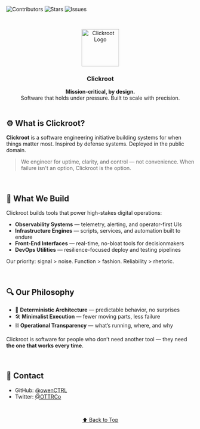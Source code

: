 <a name="readme-top"></a>

<!-- SHIELDS -->

![Contributors][contributors-shield]
![Stars][stars-shield]
![Issues][issues-shield]

<br />
<p align="center">
  <img src="public/clickroot.png" alt="Clickroot Logo" width="100" />
</p>
<h3 align="center">Clickroot</h3>
<p align="center">
  <strong>Mission-critical, by design.</strong><br />
  Software that holds under pressure. Built to scale with precision.
  <br /><br />
</p>

## ⚙️ What is Clickroot?

**Clickroot** is a software engineering initiative building systems for when things matter most.
Inspired by defense systems. Deployed in the public domain.

> We engineer for uptime, clarity, and control — not convenience.
> When failure isn't an option, Clickroot is the option.

<br />

## 🧩 What We Build

Clickroot builds tools that power high-stakes digital operations:

* **Observability Systems** — telemetry, alerting, and operator-first UIs
* **Infrastructure Engines** — scripts, services, and automation built to endure
* **Front-End Interfaces** — real-time, no-bloat tools for decisionmakers
* **DevOps Utilities** — resilience-focused deploy and testing pipelines

Our priority: signal > noise. Function > fashion. Reliability > rhetoric.

<br />

## 🔍 Our Philosophy

* 🧠 **Deterministic Architecture** — predictable behavior, no surprises
* 🛠️ **Minimalist Execution** — fewer moving parts, less failure
* ⛓️ **Operational Transparency** — what’s running, where, and why

Clickroot is software for people who don’t need another tool —
they need **the one that works every time**.

<br />

## 📡 Contact

* GitHub: [@owenCTRL](https://github.com/owenCTRL)
* Twitter: [@OTTRCo](https://twitter.com/ottrco)

<br />

<p align="center"><a href="#readme-top">⬆️ Back to Top</a></p>

<!-- SHIELD LINK DEFINITIONS -->

[contributors-shield]: https://img.shields.io/github/contributors/owenCTRL/Clickroot.svg?style=for-the-badge
[stars-shield]: https://img.shields.io/github/stars/owenCTRL/Clickroot.svg?style=for-the-badge
[issues-shield]: https://img.shields.io/github/issues/owenCTRL/Clickroot.svg?style=for-the-badge
